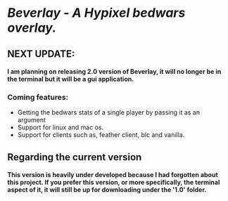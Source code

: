 # *Beverlay - A Hypixel bedwars overlay.*

## NEXT UPDATE:
#### I am planning on releasing 2.0 version of Beverlay, it will no longer be in the terminal but it will be a gui application.
### Coming features:
* Getting the bedwars stats of a single player by passing it as an argument
* Support for linux and mac os.
* Support for clients such as, feather client, blc and vanilla.

## Regarding the current version
#### This version is heavily under developed because I had forgotten about this project. If you prefer this version, or more specifically, the terminal aspect of it, it will still be up for downloading under the '1.0' folder.
